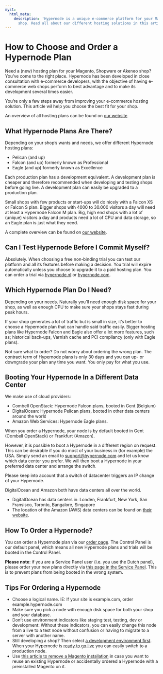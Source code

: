```yaml
---
myst:
  html_meta:
    description: 'Hypernode is a unique e-commerce platform for your Magento or Shopware
      shop. Read all about our different hosting solutions in this article. '
---
```


<!-- source: https://support.hypernode.com/en/about/billing/how-to-choose-and-order-a-hypernode-plan/ -->

# How to Choose and Order a Hypernode Plan

Need a (new) hosting plan for your Magento, Shopware or Akeneo shop? You’ve come to the right place. Hypernode has been developed in close consultation with e-commerce developers, with the objective of having e-commerce web shops perform to best advantage and to make its development several times easier.

You’re only a few steps away from improving your e-commerce hosting solution. This article wil help you choose the best fit for your shop.

An overview of all hosting plans can be found on [our website](https://www.hypernode.com/magento-hosting-plans/).

## What Hypernode Plans Are There?

Depending on your shop’s wants and needs, we offer different Hypernode hosting plans:

- Pelican (and up)
- Falcon (and up) formerly known as Professional
- Eagle (and up) formerly known as Excellence

Each production plan has a development equivalent. A development plan is cheaper and therefore recommended when developing and testing shops before going live. A development plan can easily be upgraded to a production plan.

Small shops with few products or start-ups will do nicely with a Falcon XS or Falcon S plan. Bigger shops with 4000 to 30.000 visitors a day will need at least a Hypernode Falcon M plan. Big, high end shops with a lot of (unique) visitors a day and products need a lot of CPU and data storage, so an Eagle plan is just what they need.

A complete overview can be found on [our website](https://www.hypernode.com/magento-hosting-plans/).

## Can I Test Hypernode Before I Commit Myself?

Absolutely. When choosing a free non-binding trial you can test our platform and all its features before making a decision. You trial will expire automatically unless you choose to upgrade it to a paid hosting plan. You can order a trial via [hypernode.nl](https://www.hypernode.nl/) or [hypernode.com](https://www.hypernode.com/).

## Which Hypernode Plan Do I Need?

Depending on your needs. Naturally you’ll need enough disk space for your shop, as well as enough CPU to make sure your shops stays fast during peak hours.

If your shop generates a lot of traffic but is small in size, it’s better to choose a Hypernode plan that can handle said traffic easily. Bigger hosting plans like Hypernode Falcon and Eagle also offer a lot more features, such as; historical back-ups, Varnish cache and PCI compliancy (only with Eagle plans).

Not sure what to order? Do not worry about ordering the wrong plan. The contract term of Hypernode plans is only 30 days and you can up- or downgrade your plan any time you want. You only pay for what you use.

## Booting Your Hypernode In a Different Data Center

We make use of cloud providers:

- Combell OpenStack: Hypernode Falcon plans, booted in Gent (Belgium)
- DigitalOcean: Hypernode Pelican plans, booted in other data centers around the world
- Amazon Web Services: Hypernode Eagle plans.

When you order a Hypernode, your node is by default booted in Gent (Combell OpenStack) or Frankfurt (Amazon).

However, it is possible to boot a Hypernode in a different region on request. This can be desirable if you do most of your business in (for example) the USA. Simply send an email to support@hypernode.com and let us know which data center you prefer. We will then boot a Hypernode in your preferred data center and arrange the switch.

Please keep into account that a switch of datacenter triggers an IP change of your Hypernode.

DigitalOcean and Amazon both have data centers all over the world.

- DigitalOcean has data centers in: Londen, Frankfurt, New York, San Fransisco, Toronto, Bangalore, Singapore
- The location of the Amazon (AWS) data centers can be found on [their website](https://docs.aws.amazon.com/AWSEC2/latest/UserGuide/using-regions-availability-zones.html#concepts-available-regions).

## How To Order a Hypernode?

You can order a Hypernode plan via our [order page](https://www.hypernode.com/magento-cloud-hosting/#plans). The Control Panel is our default panel, which means all new Hypernode plans and trials will be booted in the Control Panel.

**Please note:** if you are a Service Panel user (i.e. you use the Dutch panel), please order your new plans directly via [this page in the Service Panel](https://service.byte.nl/planinfo/order-selection/). This is to prevent plans from being booted in the wrong system.

## Tips For Ordering a Hypernode

- Choose a logical name. IE: If your site is example.com, order example.hypernode.com
- Make sure you pick a node with enough disk space for both your shop and your database.
- Don’t use environment indicators like staging test, testing, dev or development:
  Without these indicators, you can easily change this node from a live to a test node without confusion or having to migrate to a server with another name.
- Still developing a shop? Then select [a development environment first](https://support.hypernode.com/knowledgebase/development-plans-for-your-magento-shop/). When your Hypernode is [ready to go live](https://support.hypernode.com/knowledgebase/go-live-with-your-hypernode/) you can easily switch to a production node.
- Use [this article to remove a Magento installation](https://support.hypernode.com/knowledgebase/remove-magento-installation/) in case you want to reuse an existing Hypernode or accidentally ordered a Hypernode with a preinstalled Magento on it.
